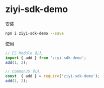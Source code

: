 # ziyi-sdk-demo

安装

``` bash
npm i ziyi-sdk-demo --save
```

使用

``` javascript
// ES Module 引入
import { add } from 'ziyi-sdk-demo';
add(1, 2);

// CommonJS 引入
const  { add } = require('ziyi-sdk-demo');
add(1, 2);
```